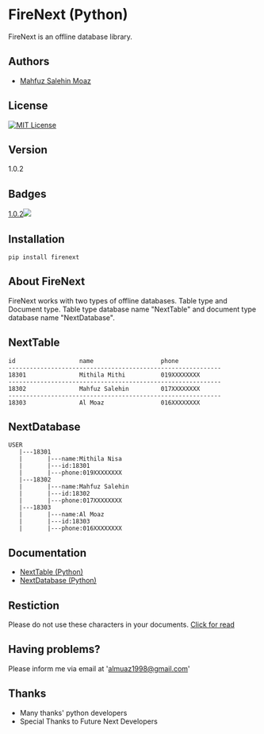 # FireNext (Python)

FireNext is an offline database library.


## Authors

- [Mahfuz Salehin Moaz](https://www.github.com/almoaz)


## License
[![MIT License](https://img.shields.io/badge/License-MIT-green.svg)](https://github.com/almoaz/FireNext/blob/master/LICENSE)
    
## Version 
1.0.2

## Badges

[1.0.2![](https://pypi.org/static/images/logo-small.95de8436.svg)](https://pypi.org/project/firenext/)

## Installation
```
pip install firenext
```

## About FireNext

FireNext works with two types of offline databases. Table type and Document type. Table type database name "NextTable" and document type database name "NextDatabase".

## NextTable

```
id                  name                   phone 
------------------------------------------------------------
18301               Mithila Mithi          019XXXXXXXX
------------------------------------------------------------
18302               Mahfuz Salehin         017XXXXXXXX
------------------------------------------------------------
18303               Al Moaz                016XXXXXXXX

```

## NextDatabase

```
USER
   |---18301
   |       |---name:Mithila Nisa
   |       |---id:18301
   |       |---phone:019XXXXXXXX
   |---18302
   |       |---name:Mahfuz Salehin
   |       |---id:18302
   |       |---phone:017XXXXXXXX
   |---18303
   |       |---name:Al Moaz
   |       |---id:18303
   |       |---phone:016XXXXXXXX

```


## Documentation

- [NextTable (Python)](https://github.com/almoaz/PyFireNext/blob/master/NextTable.md)
- [NextDatabase (Python)](https://github.com/almoaz/PyFireNext/blob/master/NextDatabase.md)



## Restiction

Please do not use these characters in your documents.
[Click for read](https://github.com/almoaz/PyFireNext/blob/master/Restriction.md)

## Having problems?

Please inform me via email at 'almuaz1998@gmail.com'


## Thanks

- Many thanks' python developers
- Special Thanks to Future Next Developers
